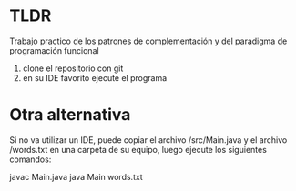 # TLDR
Trabajo practico de los patrones de complementación y del paradigma de programación funcional

1. clone el repositorio con git
2. en su IDE favorito ejecute el programa


# Otra alternativa

Si no va utilizar un IDE, puede copiar el archivo /src/Main.java y el archivo /words.txt en una carpeta de su equipo, luego ejecute los siguientes comandos:


javac Main.java
java Main words.txt 

